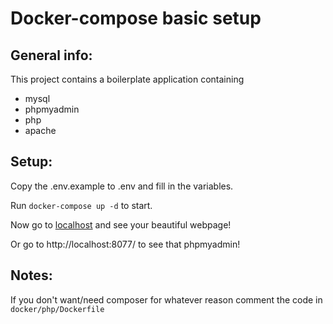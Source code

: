 # Docker-compose basic setup

## General info:
This project contains a boilerplate application containing
- mysql
- phpmyadmin
- php
- apache

## Setup:
Copy the .env.example to .env and fill in the variables.

Run `docker-compose up -d` to start. 

Now go to [localhost](http://localhost/) and see your beautiful webpage!

Or go to http://localhost:8077/ to see that phpmyadmin!

## Notes:
If you don't want/need composer for whatever reason comment the code in `docker/php/Dockerfile`